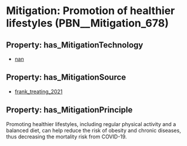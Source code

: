 # Mitigation: __Promotion of healthier lifestyles__ (PBN__Mitigation_678)

## Property: has_MitigationTechnology

* [nan](../Technology/PBN__Technology_22)

## Property: has_MitigationSource

* [frank_treating_2021](../Article/PBN__Article_174)

## Property: has_MitigationPrinciple

Promoting healthier lifestyles, including regular physical activity and a balanced diet, can help reduce the risk of obesity and chronic diseases, thus decreasing the mortality risk from COVID-19.

